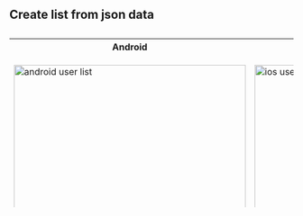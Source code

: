 
<h2>Create list from json data<h2>

<table style="height:300px">
  <col>
  <col valign="bottom">
  <tr>
    <th>Android</th>
    <th>IOS</th>
  </tr>
  <tr>
    <td><p>
  <img src="https://raw.githubusercontent.com/kanulp/FlutterProjects/master/flutter_json/SCREENSHOTS/Screenshot_1546451534.png" width="411" height="731"  title="android user list">
</p>
    </td>
    <td>
      <p>
  <img src="https://raw.githubusercontent.com/kanulp/FlutterProjects/master/flutter_json/SCREENSHOTS/Simulator Screen Shot - iPhone XR - 2019-01-03 at 00.36.02.png" width="411" height="731"  title="ios user list">
</p></td>
    
  </tr>
  <tr>
    <td>
        <p><img src="https://raw.githubusercontent.com/kanulp/FlutterProjects/master/flutter_json/SCREENSHOTS/Screenshot_1546459719.png" width="411" height="731"  alt="android user detail">
</p>
    </td>
<td>
 <p>
  <img src="https://raw.githubusercontent.com/kanulp/FlutterProjects/master/flutter_json/SCREENSHOTS/Simulator Screen Shot - iPhone XR - 2019-01-03 at 01.03.03.png" width="411" height="731"  title="ios user detail">
</p>
    </td>
  </tr>
</table>

  


